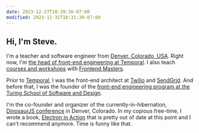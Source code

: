 ```yaml
---
date: 2023-12-27T10:39:16-07:00
modified: 2023-12-31T10:31:39-07:00
---
```


## Hi, I'm Steve.

I'm a teacher and software engineer from [Denver, Colorado, USA](https://en.wikipedia.org/wiki/Denver). Right now, I'm [the head of front-end engineering at Temporal](https://temporal.io). I also teach [courses and workshops](/courses) with [Frontend Masters](https://frontendmasters.com/teachers/steve-kinney).

Prior to [Temporal](https://temporal.io), I was the front-end architect at [Twilio](https://twilio.com) and [SendGrid](https://sendgrid.com). And before that, I was the founder of the [front-end engineering program at the Turing School of Software and Design](https://turing.edu/frontend).

I'm the co-founder and organizer of the currently-in-hibernation, [DinosaurJS conference](https://dinosaurjs.org) in Denver, Colorado. In my copious free-time, I wrote a book, [Electron in Action](https://bit.ly/electronjs) that is pretty out of date at this point and I can't recommend anymore. Time is funny like that.
